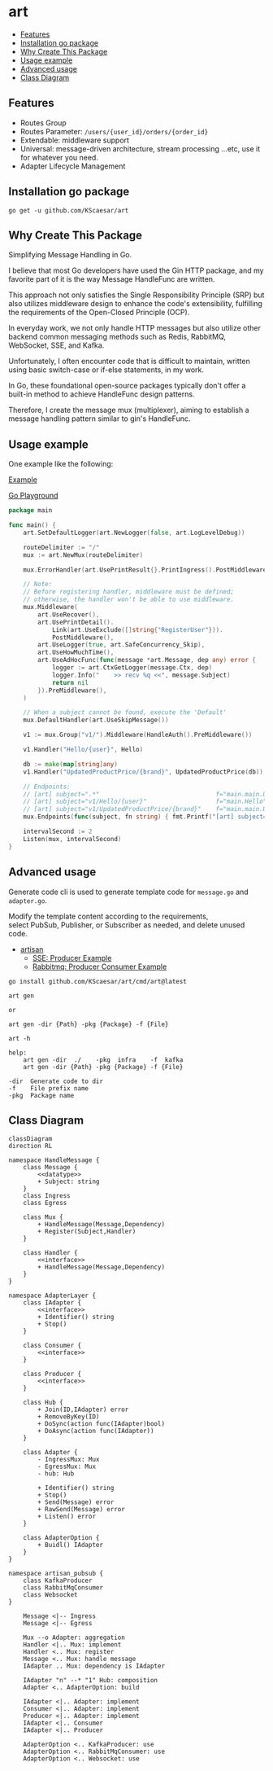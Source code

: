 # art

- [Features](#Features)
- [Installation go package](#installation-go-package)
- [Why Create This Package](#why-create-this-package)
- [Usage example](#usage-example)
- [Advanced usage](#advanced-usage)
- [Class Diagram](#Class-Diagram)

## Features

- Routes Group
- Routes Parameter: `/users/{user_id}/orders/{order_id}`
- Extendable: middleware support
- Universal: message-driven architecture, stream processing ...etc, use it for whatever you need.
- Adapter Lifecycle Management


## Installation go package

```shell
go get -u github.com/KScaesar/art
```

## Why Create This Package

Simplifying Message Handling in Go.

I believe that most Go developers have used the Gin HTTP package, and my favorite part of it is the way Message HandleFunc are written.

This approach not only satisfies the Single Responsibility Principle (SRP) but also utilizes middleware design to enhance the code's extensibility, fulfilling the requirements of the Open-Closed Principle (OCP).

In everyday work, we not only handle HTTP messages but also utilize other backend common messaging methods such as Redis, RabbitMQ, WebSocket, SSE, and Kafka.

Unfortunately, I often encounter code that is difficult to maintain, written using basic switch-case or if-else statements, in my work.

In Go, these foundational open-source packages typically don't offer a built-in method to achieve HandleFunc design patterns.

Therefore, I create the message mux (multiplexer), aiming to establish a message handling pattern similar to gin's HandleFunc.

## Usage example

One example like the following:

[Example](./example/main.go)

[Go Playground
](https://go.dev/play/p/_E5wrg609Q0)

```go
package main

func main() {
	art.SetDefaultLogger(art.NewLogger(false, art.LogLevelDebug))

	routeDelimiter := "/"
	mux := art.NewMux(routeDelimiter)

	mux.ErrorHandler(art.UsePrintResult{}.PrintIngress().PostMiddleware())

	// Note:
	// Before registering handler, middleware must be defined;
	// otherwise, the handler won't be able to use middleware.
	mux.Middleware(
		art.UseRecover(),
		art.UsePrintDetail().
			Link(art.UseExclude([]string{"RegisterUser"})).
			PostMiddleware(),
		art.UseLogger(true, art.SafeConcurrency_Skip),
		art.UseHowMuchTime(),
		art.UseAdHocFunc(func(message *art.Message, dep any) error {
			logger := art.CtxGetLogger(message.Ctx, dep)
			logger.Info("    >> recv %q <<", message.Subject)
			return nil
		}).PreMiddleware(),
	)

	// When a subject cannot be found, execute the 'Default'
	mux.DefaultHandler(art.UseSkipMessage())

	v1 := mux.Group("v1/").Middleware(HandleAuth().PreMiddleware())

	v1.Handler("Hello/{user}", Hello)

	db := make(map[string]any)
	v1.Handler("UpdatedProductPrice/{brand}", UpdatedProductPrice(db))

	// Endpoints:
	// [art] subject=".*"                                f="main.main.UseSkipMessage.func11"
	// [art] subject="v1/Hello/{user}"                   f="main.Hello"
	// [art] subject="v1/UpdatedProductPrice/{brand}"    f="main.main.UpdatedProductPrice.func14"
	mux.Endpoints(func(subject, fn string) { fmt.Printf("[art] subject=%-35q f=%q\n", subject, fn) })

	intervalSecond := 2
	Listen(mux, intervalSecond)
}
```

## Advanced usage

Generate code cli is used to generate template code for `message.go` and `adapter.go`.

Modify the template content according to the requirements,  
select PubSub, Publisher, or Subscriber as needed, and delete unused code.

- [artisan](https://github.com/KScaesar/artisan?tab=readme-ov-file#art-adapter)
    - [SSE: Producer Example](https://github.com/KScaesar/artisan?tab=readme-ov-file#sse)
    - [Rabbitmq: Producer Consumer Example](https://github.com/KScaesar/artisan?tab=readme-ov-file#rabbitmq)

```shell
go install github.com/KScaesar/art/cmd/art@latest
```

```
art gen

or

art gen -dir {Path} -pkg {Package} -f {File}
```

```
art -h

help: 
    art gen -dir  ./    -pkg  infra    -f  kafka 
    art gen -dir {Path} -pkg {Package} -f {File} 

-dir  Generate code to dir
-f    File prefix name
-pkg  Package name
```

## Class Diagram

```mermaid
classDiagram
direction RL

namespace HandleMessage {
    class Message {
        <<datatype>>
        + Subject: string
    }
    class Ingress
    class Egress

    class Mux {
        + HandleMessage(Message,Dependency)
        + Register(Subject,Handler)
    }

    class Handler {
        <<interface>>
        + HandleMessage(Message,Dependency)
    }
}

namespace AdapterLayer {
    class IAdapter {
        <<interface>>
        + Identifier() string
        + Stop() 
    }

    class Consumer {
        <<interface>>
    }

    class Producer {
        <<interface>>
    }

    class Hub {
        + Join(ID,IAdapter) error
        + RemoveByKey(ID)
        + DoSync(action func(IAdapter)bool)
        + DoAsync(action func(IAdapter))
    }

    class Adapter {
        - IngressMux: Mux
        - EgressMux: Mux
        - hub: Hub

        + Identifier() string
        + Stop() 
        + Send(Message) error
        + RawSend(Message) error
        + Listen() error
    }

    class AdapterOption {
        + Buidl() IAdapter
    }
}

namespace artisan_pubsub {
    class KafkaProducer
    class RabbitMqConsumer
    class Websocket
}

    Message <|-- Ingress
    Message <|-- Egress

    Mux --o Adapter: aggregation
    Handler <|.. Mux: implement
    Handler <.. Mux: register
    Message <.. Mux: handle message
    IAdapter .. Mux: dependency is IAdapter

    IAdapter "n" --* "1" Hub: composition
    Adapter <.. AdapterOption: build

    IAdapter <|.. Adapter: implement
    Consumer <|.. Adapter: implement
    Producer <|.. Adapter: implement
    IAdapter <|.. Consumer
    IAdapter <|.. Producer

    AdapterOption <.. KafkaProducer: use
    AdapterOption <.. RabbitMqConsumer: use
    AdapterOption <.. Websocket: use
```